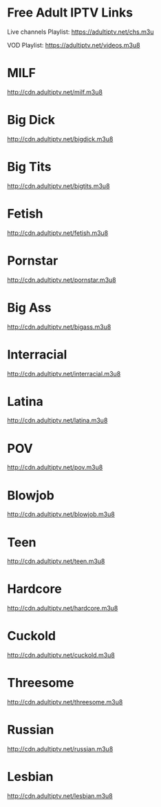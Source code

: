 # Free Adult IPTV Links

Live channels Playlist: https://adultiptv.net/chs.m3u

VOD Playlist: https://adultiptv.net/videos.m3u8

# MILF
http://cdn.adultiptv.net/milf.m3u8
# Big Dick
http://cdn.adultiptv.net/bigdick.m3u8
# Big Tits
http://cdn.adultiptv.net/bigtits.m3u8
# Fetish
http://cdn.adultiptv.net/fetish.m3u8
# Pornstar
http://cdn.adultiptv.net/pornstar.m3u8
# Big Ass
http://cdn.adultiptv.net/bigass.m3u8
# Interracial
http://cdn.adultiptv.net/interracial.m3u8
# Latina
http://cdn.adultiptv.net/latina.m3u8
# POV
http://cdn.adultiptv.net/pov.m3u8
# Blowjob
http://cdn.adultiptv.net/blowjob.m3u8
# Teen
http://cdn.adultiptv.net/teen.m3u8
# Hardcore
http://cdn.adultiptv.net/hardcore.m3u8
# Cuckold
http://cdn.adultiptv.net/cuckold.m3u8
# Threesome
http://cdn.adultiptv.net/threesome.m3u8
# Russian
http://cdn.adultiptv.net/russian.m3u8
# Lesbian
http://cdn.adultiptv.net/lesbian.m3u8
